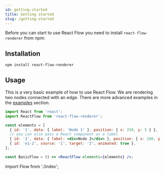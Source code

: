 ```yaml
---
id: getting-started
title: Getting started
slug: /getting-started
---
```


Before you can start to use React Flow you need to install `react-flow-renderer` from npm:

## Installation

```bash
npm install react-flow-renderer
```

## Usage

This is a very basic example of how to use React Flow. We are rendering two nodes connected with an edge. There are more advanced examples in the [examples](/examples) section.

```jsx
import React from 'react';
import ReactFlow from 'react-flow-renderer';

const elements = [
  { id: '1', data: { label: 'Node 1' }, position: { x: 250, y: 5 } },
  // you can also pass a React component as a label
  { id: '2', data: { label: <div>Node 2</div> }, position: { x: 100, y: 100 } },
  { id: 'e1-2', source: '1', target: '2', animated: true },
];

const BasicFlow = () => <ReactFlow elements={elements} />;
```

import Flow from './index';

<Flow />